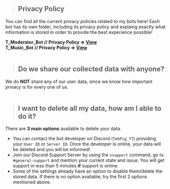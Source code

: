 > ## **Privacy Policy**
You can find all the current privacy policies related to my bots here!
Each bot has its own folder, including its privacy policy and explaing exactly what information is stored in order to provide the best experience possible!

**T_Moderator_Bot // Privacy Policy => [View](https://github.com/TehPigYT/privacy-policy-tos/blob/master/t-moderator-bot/privacy-policy.md)**
<br>**T_Music_Bot // Privacy Policy => [View](https://github.com/TehPigYT/privacy-policy-tos/blob/master/t-music-bot/privacy-policy.md)**
<br><br>
> ## **Do we share our collected data with anyone?**

We do **NOT** share any of our user data, since we know how important privacy is for every one of us.
<br><br>
> ## **I want to delete all my data, how am I able to do it?**

There are **3 main options** available to delete your data.
- You can contact the bot developer on Discord (`TehPig_YT`) providing your `User ID` or `Server ID`. Once the developer is online, your data will be deleted and you will be informed!
- Join our Discord Support Server by using the `ssupport` command, go to `#general-support` and mention your current state and issue. You will get support in less than 5 minutes **if** support is online.
- Some of the settings already have an option to disable them/delete the stored data. If there is no option available, try the first 2 options mentioned above.
